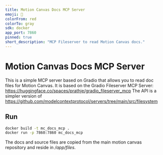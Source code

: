 ```yaml
---
title: Motion Canvas Docs MCP Server
emoji: 📁
colorFrom: red
colorTo: gray
sdk: docker
app_port: 7860
pinned: true
short_description: "MCP Fileserver to read Motion Canvas docs."
---
```



# Motion Canvas Docs MCP Server

This is a simple MCP server based on Gradio that allows you to read doc files for Motion Canvas.
It is based on the Gradio Fileserver MCP Server: https://huggingface.co/spaces/prathje/gradio_fileserver_mcp
The API is a simpler version of https://github.com/modelcontextprotocol/servers/tree/main/src/filesystem


## Run

```bash
docker build -t mc_docs_mcp .
docker run -p 7860:7860 mc_docs_mcp
```
The docs and source files are copied from the main motion canvas repository and reside in */app/files*.
